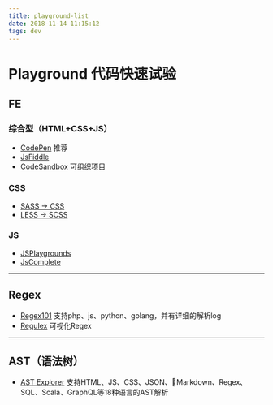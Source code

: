```yaml
---
title: playground-list
date: 2018-11-14 11:15:12
tags: dev 
---
```


# Playground 代码快速试验

## FE

### 综合型（HTML+CSS+JS）
* [CodePen](https://codepen.io/pen/) 推荐
* [JsFiddle](https://jsfiddle.net/)
* [CodeSandbox](https://codesandbox.io) 可组织项目

### CSS
* [SASS -> CSS](https://www.sassmeister.com/)
* [LESS -> SCSS](http://less2scss.awk5.com/)

### JS
* [JSPlaygrounds](https://stephengrider.github.io/JSPlaygrounds/)
* [JsComplete](https://jscomplete.com/playground)

----

## Regex
* [Regex101](https://regex101.com/) 支持php、js、python、golang，并有详细的解析log
* [Regulex](https://jex.im/regulex/#!flags=&re=%5E(%3F!.*(jisho%7Cbabeljs)).*%24) 可视化Regex


---

## AST（语法树）

* [AST Explorer](https://astexplorer.net/) 支持HTML、JS、CSS、JSON、Markdown、Regex、SQL、Scala、GraphQL等18种语言的AST解析